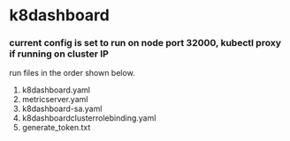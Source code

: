 # k8dashboard

### current config is set to run on node port 32000, kubectl proxy if running on cluster IP ####

run files in the order shown below.

1.  k8dashboard.yaml
2.  metricserver.yaml
3.  k8dashboard-sa.yaml
4.  k8dashboardclusterrolebinding.yaml
5.  generate_token.txt
